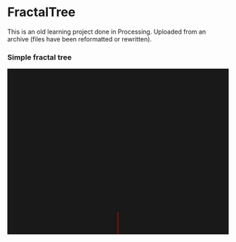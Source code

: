 # FractalTree
This is an old learning project done in Processing. Uploaded from an archive (files have been reformatted or rewritten).

### Simple fractal tree
![preview](frames.gif)

